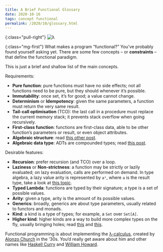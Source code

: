 ```yaml
---
title: A Brief Functional Glossary
date: 2020-10-16
tags: concept functional
permalink: /2020/10/glossary.html
---
```

[algebra]: /2020/10/algebra.html
[church]: https://johnmacfarlane.net/church.html
[curry]: https://iep.utm.edu/curry/
[data-types]: /2020/10/type-isomorphism.html#algebraic-data-types
[higher-kind]: https://dotty.epfl.ch/docs/internals/higher-kinded-v2.html
[howard]: https://peoplepill.com/people/william-alvin-howard/
[kind-projector]: https://github.com/typelevel/kind-projector#function-syntax
[lambda-calculus]: http://www.cse.chalmers.se/research/group/logic/TypesSS05/Extra/geuvers.pdf

{:class="pull-right"} <img src="{{{ cacilhas.url }}}/img/lambda.png" alt="λ" />

{:class="mg-first"} What makes a program “functional?” You’ve probably found
yourself asking yet. There are some few concepts – or **constraints** – that
define the functional paradigm.

This is just a brief and shallow list of the main concepts.

Requirements:

- **Pure function**: pure functions must have no side effects; not all functions
  need to be pure, but they should whenever it’s possible.
- **Immutability**: once set, it’s for good; a value cannot change.
- **Determinism** or **Idempotency**: given the same parameters, a function must
  return the very same result.
- **Tail-call optimisation** (TCO): the last call in a procedure must replace
  the current memory stack; it prevents stack overflow when going recursively.
- **First-class function**: functions are first-class data, able to be other
  function’s parameters or result, or even object attributes.
- **Algebraic structure**: read [this other post][algebra].
- **Algebraic data type**: ADTs are compounded types; read
  [this post][data-types].

Desirable features:

- **Recursion**: prefer recursion (and TCO) over a loop.
- **Laziness** or **Non-strictness**: a function may be strictly or lazily
  evaluated; on lazy evaluation, calls are performed on demand. In type algebra,
  a lazy value arity is represented by `a¹`, where `a` is the result type, take
  a look at [this topic][data-types].
- **Typed Lambda**: functions are typed by their signature; a type is a set of
  possible values.
- **Arity**: given a type, arity is the amount of its possible values.
- **Generics**: broadly, generics are about type parameters, usually related to
  functors and monads.
- **Kind**: a kind is a type of types; for example, a `Set` over `Set[A]`.
- **Higher kind**: higher kinds are a way to build more complex types on the
  fly, usually bringing holes; read [this][higher-kind] and
  [this][kind-projector].

Functional programming is about implementing the [λ-calculus][lambda-calculus],
created by [Alonzo Church][church] in the ’30s. You‘d really get aware about him
and other names like [Haskell Curry][curry] and [William Howard][howard].
